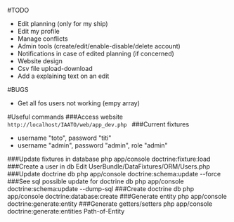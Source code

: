 #TODO
- Edit planning (only for my ship)
- Edit my profile
- Manage conflicts
- Admin tools (create/edit/enable-disable/delete account)
- Notifications in case of edited planning (if concerned)
- Website design
- Csv file upload-download
- Add a explaining text on an edit

#BUGS
- Get all fos users not working (empy array)


#Useful commands
###Access website
`http://localhost/IAATO/web/app_dev.php `
###Current fixtures
- username "toto", password "titi"
- username "admin", password "admin", role "admin"

###Update fixtures in database
php app/console doctrine:fixture:load
###Create a user in db 
Edit UserBundle/DataFixtures/ORM/Users.php
###Update doctrine db
 php app/console doctrine:schema:update --force 
###See sql possible update for doctrine db
php app/console doctrine:schema:update --dump-sql 
###Create doctrine db
php app/console doctrine:database:create
###Generate entity
php app/console doctrine:generate:entity
###Generate getters/setters 
php app/console doctrine:generate:entities Path-of-Entity


